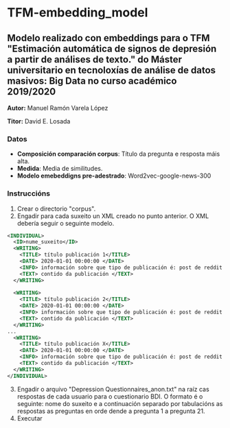 # TFM-embedding_model
## Modelo realizado con embeddings para o TFM "Estimación automática de signos de depresión a partir de análises de texto." do Máster universitario en tecnoloxías de análise de datos masivos: Big Data no curso académico 2019/2020

**Autor:** Manuel Ramón Varela López

**Titor:** David E. Losada

### Datos
- **Composición comparación corpus**: Título da pregunta e resposta máis alta.
- **Medida**: Media de similitudes.
- **Modelo emebeddigns pre-adestrado**: Word2vec-google-news-300

### Instruccións

1. Crear o directorio "corpus".
2. Engadir para cada suxeito un XML creado no punto anterior. O XML debería seguir o seguinte modelo.
```xml
<INDIVIDUAL>
  <ID>nume_suxeito</ID>
  <WRITING>
    <TITLE> título publicación 1</TITLE>
    <DATE> 2020-01-01 00:00:00 </DATE>
    <INFO> información sobre que tipo de publicación é: post de reddit ou comentario dun posto </INFO>
    <TEXT> contido da publicación </TEXT>
  </WRITING>
  
  <WRITING>
    <TITLE> título publicación 2</TITLE>
    <DATE> 2020-01-01 00:00:00 </DATE>
    <INFO> información sobre que tipo de publicación é: post de reddit ou comentario dun posto </INFO>
    <TEXT> contido da publicación </TEXT>
  </WRITING>
...
  <WRITING>
    <TITLE> título publicación X</TITLE>
    <DATE> 2020-01-01 00:00:00 </DATE>
    <INFO> información sobre que tipo de publicación é: post de reddit ou comentario dun posto </INFO>
    <TEXT> contido da publicación </TEXT>
  </WRITING>
</INDIVIDUAL>
```
3. Engadir o arquivo "Depression Questionnaires_anon.txt" na raíz cas respostas de cada usuario para o cuestionario BDI. O formato é o seguinte: nome do suxeito e a continuación separado por tabulacións as respostas as preguntas en orde dende a pregunta 1 a pregunta 21.
4. Executar
